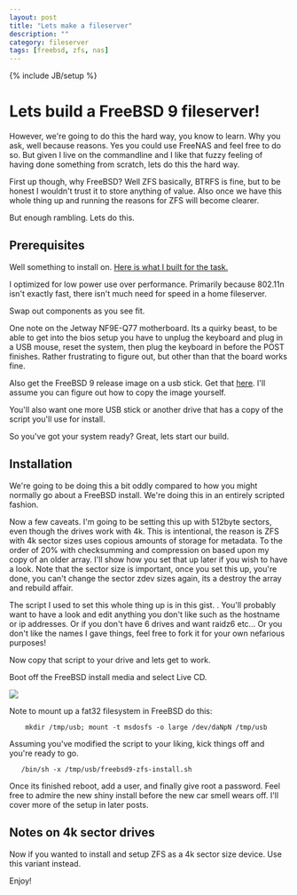 ```yaml
---
layout: post
title: "Lets make a fileserver"
description: ""
category: fileserver
tags: [freebsd, zfs, nas]
---
```

{% include JB/setup %}

# Lets build a FreeBSD 9 fileserver!

However, we're going to do this the hard way, you know to learn. Why you ask, well because reasons. Yes you could use FreeNAS and feel free to do so. But given I live on the commandline and I like that fuzzy feeling of having done something from scratch, lets do this the hard way.

First up though, why FreeBSD? Well ZFS basically, BTRFS is fine, but to be honest I wouldn't trust it to store anything of value. Also once we have this whole thing up and running the reasons for ZFS will become clearer.

But enough rambling. Lets do this.

## Prerequisites

Well something to install on. [Here is what I built for the task.](https://docs.google.com/spreadsheet/ccc?key=0AumiAUyA0vBLdHRXa3JzbHpqSU9iVExoc0ZNRENhY2c)

I optimized for low power use over performance. Primarily because 802.11n isn't exactly fast, there isn't much need for speed in a home fileserver.

Swap out components as you see fit.

One note on the Jetway NF9E-Q77 motherboard. Its a quirky beast, to be able to get into the bios setup you have to unplug the keyboard and plug in a USB mouse, reset the system, then plug the keyboard in before the POST finishes. Rather frustrating to figure out, but other than that the board works fine.

Also get the FreeBSD 9 release image on a usb stick. Get that [here](ftp://ftp.freebsd.org/pub/FreeBSD/releases/ia64/ia64/ISO-IMAGES/9.0/). I'll assume you can figure out how to copy the image yourself.

You'll also want one more USB stick or another drive that has a copy of the script you'll use for install.

So you've got your system ready? Great, lets start our build.

## Installation

We're going to be doing this a bit oddly compared to how you might normally go about a FreeBSD install. We're doing this in an entirely scripted fashion.

Now a few caveats. I'm going to be setting this up with 512byte sectors, even though the drives work with 4k. This is intentional, the reason is ZFS with 4k sector sizes uses copious amounts of storage for metadata. To the order of 20% with checksumming and compression on based upon my copy of an older array. I'll show how you set that up later if you wish to have a look. Note that the sector size is important, once you set this up, you're done, you can't change the sector zdev sizes again, its a destroy the array and rebuild affair.

The script I used to set this whole thing up is in this gist. <script src="https://gist.github.com/2745a06dcc4a36ea1b19.js"> </script>. You'll probably want to have a look and edit anything you don't like such as the hostname or ip addresses. Or if you don't have 6 drives and want raidz6 etc... Or you don't like the names I gave things, feel free to fork it for your own nefarious purposes!

Now copy that script to your drive and lets get to work.

Boot off the FreeBSD install media and select Live CD.

<img src="../../../../../images/2012-11-17-freebsd-fileserver-image01.png" />

Note to mount up a fat32 filesystem in FreeBSD do this:

        mkdir /tmp/usb; mount -t msdosfs -o large /dev/daNpN /tmp/usb

Assuming you've modified the script to your liking, kick things off and you're ready to go.

       /bin/sh -x /tmp/usb/freebsd9-zfs-install.sh

Once its finished reboot, add a user, and finally give root a password. Feel free to admire the new shiny install before the new car smell wears off. I'll cover more of the setup in later posts.

## Notes on 4k sector drives

Now if you wanted to install and setup ZFS as a 4k sector size device. Use this variant instead.

<script src="https://gist.github.com/8344f7ae4c5b45065ed9.js"> </script>

Enjoy!




